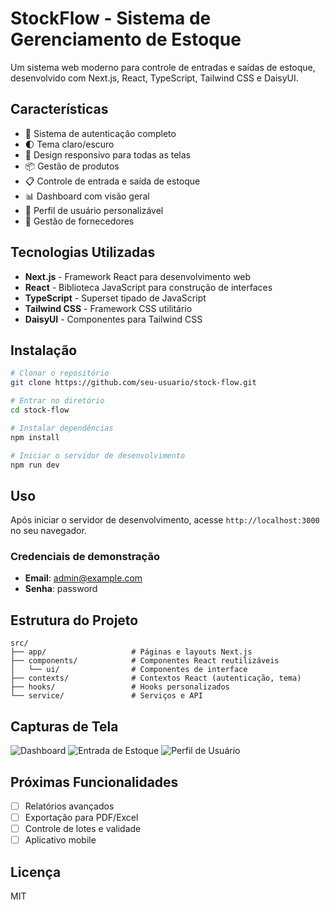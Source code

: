 # StockFlow - Sistema de Gerenciamento de Estoque

Um sistema web moderno para controle de entradas e saídas de estoque, desenvolvido com Next.js, React, TypeScript, Tailwind CSS e DaisyUI.

## Características

- 🔐 Sistema de autenticação completo
- 🌓 Tema claro/escuro
- 📱 Design responsivo para todas as telas
- 📦 Gestão de produtos
- 📋 Controle de entrada e saída de estoque
- 📊 Dashboard com visão geral
- 👤 Perfil de usuário personalizável
- 🏢 Gestão de fornecedores

## Tecnologias Utilizadas

- **Next.js** - Framework React para desenvolvimento web
- **React** - Biblioteca JavaScript para construção de interfaces
- **TypeScript** - Superset tipado de JavaScript
- **Tailwind CSS** - Framework CSS utilitário
- **DaisyUI** - Componentes para Tailwind CSS

## Instalação

```bash
# Clonar o repositório
git clone https://github.com/seu-usuario/stock-flow.git

# Entrar no diretório
cd stock-flow

# Instalar dependências
npm install

# Iniciar o servidor de desenvolvimento
npm run dev
```

## Uso

Após iniciar o servidor de desenvolvimento, acesse `http://localhost:3000` no seu navegador.

### Credenciais de demonstração

- **Email**: admin@example.com
- **Senha**: password

## Estrutura do Projeto

```
src/
├── app/                   # Páginas e layouts Next.js
├── components/            # Componentes React reutilizáveis
│   └── ui/                # Componentes de interface
├── contexts/              # Contextos React (autenticação, tema)
├── hooks/                 # Hooks personalizados
└── service/               # Serviços e API
```

## Capturas de Tela

![Dashboard](screenshots/dashboard.png)
![Entrada de Estoque](screenshots/entrada-estoque.png)
![Perfil de Usuário](screenshots/perfil.png)

## Próximas Funcionalidades

- [ ] Relatórios avançados
- [ ] Exportação para PDF/Excel
- [ ] Controle de lotes e validade
- [ ] Aplicativo mobile

## Licença

MIT
